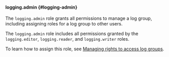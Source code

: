 #### logging.admin {#logging-admin}

The `logging.admin` role grants all permissions to manage a log group, including assigning roles for a log group to other users.

The `logging.admin` role includes all permissions granted by the `logging.editor`, `logging.reader`, and `logging.writer` roles.

To learn how to assign this role, see [Managing rights to access log groups](../logging/operations/access-rights.md).